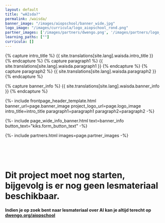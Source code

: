 ```yaml
---
layout: default
title: "wAIsda?"
permalink: /waisda/
banner_image: "/images/aiopschool/banner_wide.jpg"
logo_image: "/images/curricula/logo_aiopschool_rond.png"
partner_images: ['/images/partners/dwengo.png', '/images/partners/logo_bekina.png', '/images/partners/gluon_art_research_logo.png', '/images/partners/logo_SMCLEDE.png', '/images/partners/ugent.svg', '/images/partners/istem.png', '/images/partners/pov.jpg', '/images/partners/logo_hoogbloeier.png']
learning_paths: [""]
curricula: []
---
```


{% capture intro_title %} {{ site.translations[site.lang].waisda.intro_title }} {% endcapture %}
{% capture paragraph1 %} {{ site.translations[site.lang].waisda.paragraph1 }} {% endcapture %}
{% capture paragraph2 %} {{ site.translations[site.lang].waisda.paragraph2 }} {% endcapture %}

{% capture banner_info %} {{ site.translations[site.lang].waisda.banner_info }} {% endcapture %}

{%- include frontpage_header_template.html banner_url=page.banner_image project_logo_url=page.logo_image
intro_title=intro_title
paragraph1=paragraph1
paragraph2=paragraph2
-%}

{%- include page_wide_info_banner.html text=banner_info button_text="kiks.form_button_text" -%}

{%- include partners.html images=page.partner_images -%}

<br/>
<br/>
<br/>
<h1>Dit project moet nog starten, bijgevolg is er nog geen lesmateriaal beschikbaar.</h1>

<h4>Indien je op zoek bent naar lesmateriaal over AI kan je altijd terecht op <a href="https://www.dwengo.org/aiopschool">dwengo.org/aiopschool</a></h4>




